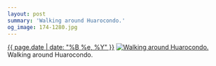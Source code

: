 ```yaml
---
layout: post
summary: 'Walking around Huarocondo.'
og_image: 174-1280.jpg
---
```


<p>
  <time><a href="/174">{{ page.date | date: "%B %e, %Y" }}</a></time>
  <a href="/174"><img src="{{ site.assets_url }}/174-640.jpg" srcset="{{ site.assets_url }}/174-1280.jpg 1280w, {{ site.assets_url }}/174-960.jpg 960w, {{ site.assets_url }}/174-640.jpg 640w, {{ site.assets_url }}/174-320.jpg 320w" sizes="(min-width: 700px) 50vw, calc(100vw - 2rem)" alt="Walking around Huarocondo." /></a>
  <span>Walking around Huarocondo.</span>
</p>
